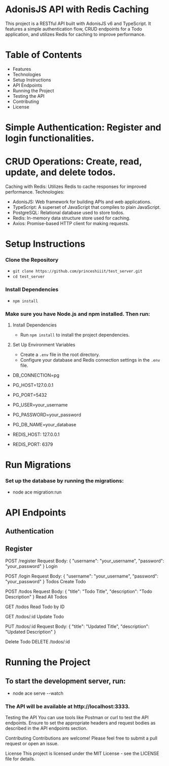 # AdonisJS API with Redis Caching
This project is a RESTful API built with AdonisJS v6 and TypeScript. It features a simple authentication flow, CRUD endpoints for a Todo application, and utilizes Redis for caching to improve performance.

# Table of Contents
- Features
- Technologies
- Setup Instructions
- API Endpoints
- Running the Project
- Testing the API
- Contributing
- License
# Simple Authentication: Register and login functionalities.

# CRUD Operations: Create, read, update, and delete todos.
Caching with Redis: Utilizes Redis to cache responses for improved performance.
Technologies:
- AdonisJS: Web framework for building APIs and web applications.
- TypeScript: A superset of JavaScript that compiles to plain JavaScript.
- PostgreSQL: Relational database used to store todos.
- Redis: In-memory data structure store used for caching.
- Axios: Promise-based HTTP client for making requests.

# Setup Instructions
### Clone the Repository
- `git clone https://github.com/princeshiiit/test_server.git`
- `cd test_server`

### Install Dependencies
- `npm install`
### Make sure you have Node.js and npm installed. Then run:

1. Install Dependencies
   - Run `npm install` to install the project dependencies.

2. Set Up Environment Variables
   - Create a `.env` file in the root directory.
   - Configure your database and Redis connection settings in the `.env` file.

- DB_CONNECTION=pg
- PG_HOST=127.0.0.1
- PG_PORT=5432
- PG_USER=your_username
- PG_PASSWORD=your_password
- PG_DB_NAME=your_database

- REDIS_HOST: 127.0.0.1
- REDIS_PORT: 6379

# Run Migrations

### Set up the database by running the migrations:
- node ace migration:run

# API Endpoints
## Authentication
## Register

POST /register
Request Body: { "username": "your_username", "password": "your_password" }
Login

POST /login
Request Body: { "username": "your_username", "password": "your_password" }
Todos
Create Todo

POST /todos
Request Body: { "title": "Todo Title", "description": "Todo Description" }
Read All Todos

GET /todos
Read Todo by ID

GET /todos/:id
Update Todo

PUT /todos/:id
Request Body: { "title": "Updated Title", "description": "Updated Description" }

Delete Todo
DELETE /todos/:id

# Running the Project
## To start the development server, run:
- node ace serve --watch
### The API will be available at http://localhost:3333.

Testing the API
You can use tools like Postman or curl to test the API endpoints. Ensure to set the appropriate headers and request bodies as described in the API endpoints section.

Contributing
Contributions are welcome! Please feel free to submit a pull request or open an issue.

License
This project is licensed under the MIT License - see the LICENSE file for details.

